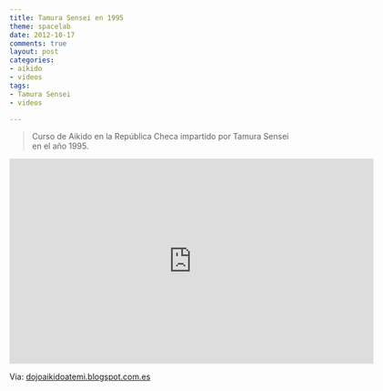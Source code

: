 ```yaml
---
title: Tamura Sensei en 1995
theme: spacelab
date: 2012-10-17 
comments: true
layout: post
categories:
- aikido
- videos
tags:
- Tamura Sensei
- videos

---
```



> Curso de Aikido en la República Checa impartido por Tamura Sensei en el año 1995.

<iframe width="640" height="360" src="https://www.youtube.com/embed/ViH3tZ2sZzY?feature=player_embedded" frameborder="0" allowfullscreen></iframe>

Via: [dojoaikidoatemi.blogspot.com.es](http://dojoaikidoatemi.blogspot.com.es/2012/10/curso-de-aikido-en-la-republica-checa.html)
